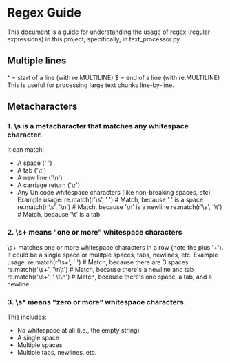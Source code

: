 # Regex Guide
This document is a guide for understanding the usage of regex (regular expressions) in this project, specifically, in text_processor.py. 

## Multiple lines 
^ = start of a line (with re.MULTILINE)
$ = end of a line (with re.MULTILINE)
This is useful for processing large text chunks line-by-line. 

## Metacharacters
### 1. \s is a metacharacter that matches any whitespace character. 
It can match: 
- A space (' ')
- A tab ('\t')
- A new line ('\n')
- A carriage return ('\r')
- Any Unicode whitespace characters (like non-breaking spaces, etc)
Example usage: 
re.match(r'\s', ' ')   # Match, because ' ' is a space
re.match(r'\s', '\n')   # Match, because '\n' is a newline
re.match(r'\s', '\t')   # Match, because '\t' is a tab


### 2. \s+ means "one or more" whitespace characters
\s+ matches one or more whitespace characters in a row (note the plus '+').
It could be a single space or mulitple spaces, tabs, newlines, etc. 
Example usage: 
re.match(r'\s+', '   ')   # Match, because there are 3 spaces
re.match(r'\s+', '\n\t')  # Match, because there's a newline and tab
re.match(r'\s+', ' \t\n') # Match, because there's one space, a tab, and a newline

### 3. \s* means "zero or more" whitespace characters.
This includes: 
- No whitespace at all (i.e., the empty string)
- A single space
- Multiple spaces
- Multiple tabs, newlines, etc. 





